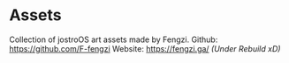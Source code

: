 # Assets
Collection of jostroOS art assets made by Fengzi.
Github: https://github.com/F-fengzi
Website: https://fengzi.ga/ *(Under Rebuild xD)*
